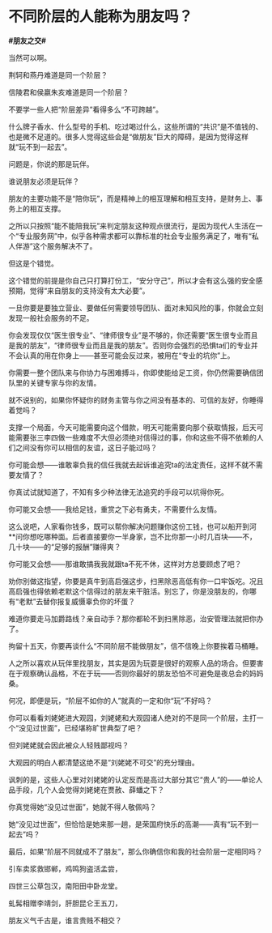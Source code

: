 # 不同阶层的人能称为朋友吗？
**#朋友之交#** 

当然可以啊。

荆轲和燕丹难道是同一个阶层？

信陵君和侯嬴朱亥难道是同一个阶层？

不要学一些人把“阶层差异”看得多么“不可跨越”。

什么牌子香水、什么型号的手机、吃过喝过什么，这些所谓的“共识”是不值钱的、也是微不足道的。很多人觉得这些会是“做朋友”巨大的障碍，是因为觉得这样就“玩不到一起去”。

问题是，你说的那是玩伴。

谁说朋友必须是玩伴？

朋友的主要功能不是“陪你玩”，而是精神上的相互理解和相互支持，是财务上、事务上的相互支撑。

之所以只按照“能不能陪我玩”来判定朋友这种观点很流行，是因为现代人生活在一个“专业服务网”中，似乎各种需求都可以靠标准的社会专业服务满足了，唯有“私人伴游”这个服务解决不了。

但这是个错觉。

这个错觉的前提是你自己只打算打份工，“安分守己”，所以才会有这么强的安全感预期，觉得“来自朋友的支持没有太大必要”。

一旦你要是要独立营业、要做任何需要领导团队、面对未知风险的事，你就会立刻发现一般社会服务的不足。

你会发现仅仅“医生很专业”、“律师很专业”是不够的，你还需要“医生很专业而且是我的朋友”，“律师很专业而且是我的朋友”。否则你会强烈的恐惧ta们的专业并不会认真的用在你身上——甚至可能会反过来，被用在“专业的坑你”上。

你需要一整个团队来与你协力与困难搏斗，你即使能给足工资，你仍然需要确信团队里的关键专家与你的友情。

就不说别的，如果你怀疑你的财务主管与你之间没有基本的、可信的友好，你睡得着觉吗？

支撑一个局面，今天可能需要向这个借款，明天可能需要向那个获取情报，后天可能需要张三李四做一些难度不大但必须绝对信得过的事，你和这些不得不依赖的人们之间没有你可以相信的友谊，这日子能过吗？

你可能会想——谁敢辜负我的信任我就去起诉谁追究ta的法定责任，这样不就不需要友情了？

你真试试就知道了，不知有多少种法律无法追究的手段可以坑得你死。

你可能又会想——我给足钱，重赏之下必有勇夫，不需要什么友情。

这么说吧，人家看你钱多，既可以帮你解决问题赚你这份工钱，也可以船开到河**问你想吃哪种面。后者直接要你一半身家，岂不比你那一小时几百块——不，几十块——的“足够的报酬”赚得爽？

你可能又会想——那谁敢搞我我就跟ta不死不休，这样对方总要顾虑了吧？

劝你別做这指望，你要是真牛到高启强这步，扫黑除恶高低有你一口牢饭吃。况且高启强也得依赖老默这个信得过的朋友来干脏活。别忘了，你是没朋友的，你哪有“老默”去替你报复威慑辜负你的坏蛋？

难道你要走马加爵路线？亲自动手？那你都轮不到扫黑除恶，治安管理法就把你办了。

拘留十五天，你要再谈什么“不同阶层不能做朋友”，信不信晚上你要挨着马桶睡。



人之所以喜欢从玩伴里找朋友，其实是因为玩耍是很好的观察人品的场合。但要害在于观察确认品格，不在于玩——否则你最好的朋友恐怕不可避免是夜总会的妈妈桑。



何况，即便是玩，“阶层不如你的人”就真的一定和你“玩”不好吗？

你可以看看刘姥姥进大观园，刘姥姥和大观园诸人绝对的不是同一个阶层，主打一个“没见过世面”，已经堪称旷世典型了吧？

但刘姥姥就会因此被众人轻贱鄙视吗？

大观园的明白人都清楚这绝不是“刘姥姥不可交”的充分理由。

讽刺的是，这些人心里对刘姥姥的认定反而是高过大部分其它“贵人”的——单论人品手段，几个人会觉得刘姥姥在贾赦、薛蟠之下？

你真觉得她“没见过世面”，她就不得人敬佩吗？

她“没见过世面”，但恰恰是她来那一趟，是荣国府快乐的高潮——真有“玩不到一起去”吗？



最后，如果“阶层不同就成不了朋友”，那么你确信你和我的社会阶层一定相同吗？



引车卖浆救邯郸，鸡鸣狗盗活孟尝，

四世三公草包汉，南阳田中卧龙堂。

虬髯相赠李靖剑，肝胆昆仑王五刀，

朋友义气千古是，谁言贵贱不相交？